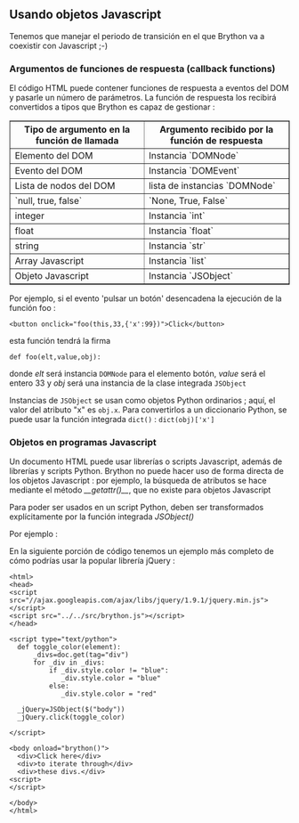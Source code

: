 Usando objetos Javascript
-------------------------

Tenemos que manejar el periodo de transici&oacute;n en el que Brython va a coexistir con Javascript ;-)

### Argumentos de funciones de respuesta (callback functions)

El c&oacute;digo HTML puede contener funciones de respuesta a eventos del DOM y pasarle un n&uacute;mero de par&aacute;metros. La funci&oacute;n de respuesta los recibir&aacute; convertidos a tipos que Brython es capaz de gestionar :

<table border='1'>
<tr><th>Tipo de argumento en la funci&oacute;n de llamada</th><th>Argumento recibido por la funci&oacute;n de respuesta</th></tr>
<tr><td>Elemento del DOM</td><td>Instancia `DOMNode`</td></tr>
<tr><td>Evento del DOM</td><td>Instancia `DOMEvent`</td></tr>
<tr><td>Lista de nodos del DOM</td><td>lista de instancias `DOMNode`</td></tr>
<tr><td>`null, true, false`</td><td>`None, True, False`</td></tr>
<tr><td>integer</td><td>Instancia `int`</td></tr>
<tr><td>float</td><td>Instancia `float`</td></tr>
<tr><td>string</td><td>Instancia `str`</td></tr>
<tr><td>Array Javascript</td><td>Instancia `list`</td></tr>
<tr><td>Objeto Javascript</td><td>Instancia `JSObject`</td></tr>
</table>



Por ejemplo, si el evento 'pulsar un bot&oacute;n' desencadena la ejecuci&oacute;n de la funci&oacute;n foo :

    <button onclick="foo(this,33,{'x':99})">Click</button>

esta funci&oacute;n tendr&aacute; la firma

    def foo(elt,value,obj):

donde _elt_ ser&aacute; instancia `DOMNode` para el elemento bot&oacute;n, _value_ ser&aacute; el entero 33 y _obj_ ser&aacute; una instancia de la clase integrada `JSObject`

Instancias de `JSObject` se usan como objetos Python ordinarios ; aqu&iacute;, el valor del atributo "x" es `obj.x`. Para convertirlos a un diccionario Python, se puede usar la funci&oacute;n integrada `dict()` : `dict(obj)['x']`

### Objetos en programas Javascript

Un documento HTML puede usar librer&iacute;as o scripts Javascript, adem&aacute;s de librer&iacute;as y scripts Python. Brython no puede hacer uso de forma directa de los objetos Javascript : por ejemplo, la b&uacute;squeda de atributos se hace mediante el m&eacute;todo  _\_\_getattr()\_\__, que no existe para objetos Javascript

Para poder ser usados en un script Python, deben ser transformados expl&iacute;citamente por la funci&oacute;n integrada _JSObject()_

Por ejemplo :

>    <script type="text/javascript">
>    circle = {surface:function(r){return 3.14*r*r}}
>    </script>

>    <script type="text/python">
>    doc['result'].value = JSObject(circle).surface(10)
>    </script>

En la siguiente porci&oacute;n de c&oacute;digo tenemos un ejemplo m&aacute;s completo de c&oacute;mo podr&iacute;as usar la popular librer&iacute;a jQuery :

    <html>
    <head>
    <script src="//ajax.googleapis.com/ajax/libs/jquery/1.9.1/jquery.min.js">
    </script>
    <script src="../../src/brython.js"></script>
    </head>
    
    <script type="text/python">
      def toggle_color(element):
          _divs=doc.get(tag="div")
          for _div in _divs:
              if _div.style.color != "blue":
                 _div.style.color = "blue"
              else:
                 _div.style.color = "red"
    
      _jQuery=JSObject($("body"))
      _jQuery.click(toggle_color)
    
    </script>
    
    <body onload="brython()">
      <div>Click here</div>
      <div>to iterate through</div>
      <div>these divs.</div>
    <script>
    </script>
     
    </body>
    </html>
